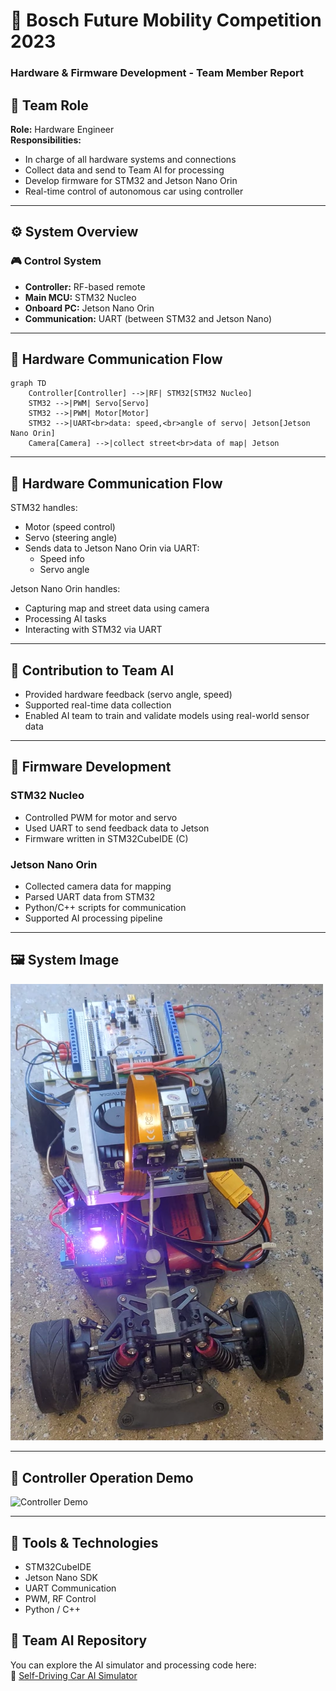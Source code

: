 # 🚗 Bosch Future Mobility Competition 2023  
### Hardware & Firmware Development - Team Member Report  

## 👤 Team Role  
**Role:** Hardware Engineer  
**Responsibilities:**  
- In charge of all hardware systems and connections  
- Collect data and send to Team AI for processing  
- Develop firmware for STM32 and Jetson Nano Orin  
- Real-time control of autonomous car using controller

---

## ⚙️ System Overview  

### 🎮 Control System  
- **Controller:** RF-based remote  
- **Main MCU:** STM32 Nucleo  
- **Onboard PC:** Jetson Nano Orin  
- **Communication:** UART (between STM32 and Jetson Nano)
 
---
## 🔁 Hardware Communication Flow  
```mermaid
graph TD
    Controller[Controller] -->|RF| STM32[STM32 Nucleo]
    STM32 -->|PWM| Servo[Servo]
    STM32 -->|PWM| Motor[Motor]
    STM32 -->|UART<br>data: speed,<br>angle of servo| Jetson[Jetson Nano Orin]
    Camera[Camera] -->|collect street<br>data of map| Jetson
```

---
## 🔁 Hardware Communication Flow  
STM32 handles:  
- Motor (speed control)  
- Servo (steering angle)  
- Sends data to Jetson Nano Orin via UART:  
  - Speed info  
  - Servo angle

Jetson Nano Orin handles:  
- Capturing map and street data using camera  
- Processing AI tasks  
- Interacting with STM32 via UART

---

## 🧠 Contribution to Team AI  
- Provided hardware feedback (servo angle, speed)  
- Supported real-time data collection  
- Enabled AI team to train and validate models using real-world sensor data

---

## 🧾 Firmware Development  

### STM32 Nucleo  
- Controlled PWM for motor and servo  
- Used UART to send feedback data to Jetson  
- Firmware written in STM32CubeIDE (C)

### Jetson Nano Orin  
- Collected camera data for mapping  
- Parsed UART data from STM32  
- Python/C++ scripts for communication  
- Supported AI processing pipeline  

---

## 🖼️ System Image  
<img src="./imgs/2.png" alt="Image" width="500"/>

---

## 🎥 Controller Operation Demo  
![Controller Demo](imgs/demo.gif)

---

## 🔧 Tools & Technologies  
- STM32CubeIDE  
- Jetson Nano SDK  
- UART Communication  
- PWM, RF Control  
- Python / C++  
## 🤖 Team AI Repository  
You can explore the AI simulator and processing code here:  
🔗 [Self-Driving Car AI Simulator](https://github.com/Hoangpham13579/self-driving-car-simulator)

